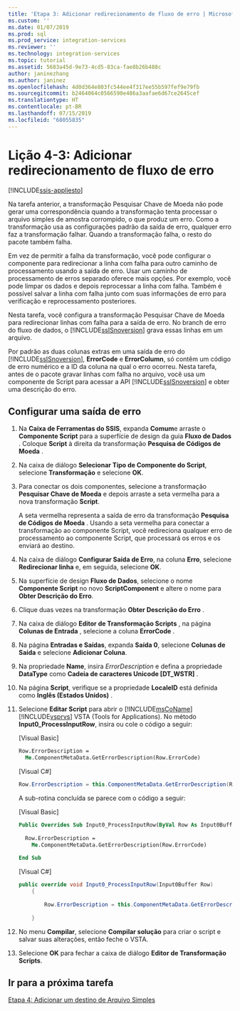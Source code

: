 ```yaml
---
title: 'Etapa 3: Adicionar redirecionamento de fluxo de erro | Microsoft Docs'
ms.custom: ''
ms.date: 01/07/2019
ms.prod: sql
ms.prod_service: integration-services
ms.reviewer: ''
ms.technology: integration-services
ms.topic: tutorial
ms.assetid: 5683a45d-9e73-4cd5-83ca-fae8b26b488c
author: janinezhang
ms.author: janinez
ms.openlocfilehash: 4d0d364e803fc544ee4f317ee55b597fef9e79fb
ms.sourcegitcommit: b2464064c0566590e486a3aafae6d67ce2645cef
ms.translationtype: HT
ms.contentlocale: pt-BR
ms.lasthandoff: 07/15/2019
ms.locfileid: "68055835"
---
```

# <a name="lesson-4-3-add-error-flow-redirection"></a>Lição 4-3: Adicionar redirecionamento de fluxo de erro

[!INCLUDE[ssis-appliesto](../includes/ssis-appliesto-ssvrpluslinux-asdb-asdw-xxx.md)]



Na tarefa anterior, a transformação Pesquisar Chave de Moeda não pode gerar uma correspondência quando a transformação tenta processar o arquivo simples de amostra corrompido, o que produz um erro. Como a transformação usa as configurações padrão da saída de erro, qualquer erro faz a transformação falhar. Quando a transformação falha, o resto do pacote também falha.  
  
Em vez de permitir a falha da transformação, você pode configurar o componente para redirecionar a linha com falha para outro caminho de processamento usando a saída de erro. Usar um caminho de processamento de erros separado oferece mais opções. Por exemplo, você pode limpar os dados e depois reprocessar a linha com falha. Também é possível salvar a linha com falha junto com suas informações de erro para verificação e reprocessamento posteriores.  
  
Nesta tarefa, você configura a transformação Pesquisar Chave de Moeda para redirecionar linhas com falha para a saída de erro. No branch de erro do fluxo de dados, o [!INCLUDE[ssISnoversion](../includes/ssisnoversion-md.md)] grava essas linhas em um arquivo.  
  
Por padrão as duas colunas extras em uma saída de erro do [!INCLUDE[ssISnoversion](../includes/ssisnoversion-md.md)], **ErrorCode** e **ErrorColumn**, só contêm um código de erro numérico e a ID da coluna na qual o erro ocorreu. Nesta tarefa, antes de o pacote gravar linhas com falha no arquivo, você usa um componente de Script para acessar a API [!INCLUDE[ssISnoversion](../includes/ssisnoversion-md.md)] e obter uma descrição do erro.  
  
## <a name="configure-an-error-output"></a>Configurar uma saída de erro  
  
1.  Na **Caixa de Ferramentas do SSIS**, expanda **Comum**e arraste o **Componente Script** para a superfície de design da guia **Fluxo de Dados** . Coloque **Script** à direita da transformação **Pesquisa de Códigos de Moeda** .  
  
2.  Na caixa de diálogo **Selecionar Tipo de Componente do Script**, selecione **Transformação** e selecione **OK**.  
  
3.  Para conectar os dois componentes, selecione a transformação **Pesquisar Chave de Moeda** e depois arraste a seta vermelha para a nova transformação **Script**.  
  
    A seta vermelha representa a saída de erro da transformação **Pesquisa de Códigos de Moeda** . Usando a seta vermelha para conectar a transformação ao componente Script, você redireciona qualquer erro de processamento ao componente Script, que processará os erros e os enviará ao destino.  
  
4.  Na caixa de diálogo **Configurar Saída de Erro**, na coluna **Erro**, selecione **Redirecionar linha** e, em seguida, selecione **OK**.  
  
5.  Na superfície de design **Fluxo de Dados**, selecione o nome **Componente Script** no novo **ScriptComponent** e altere o nome para **Obter Descrição do Erro**.  
  
6.  Clique duas vezes na transformação **Obter Descrição do Erro** .  
  
7.  Na caixa de diálogo **Editor de Transformação Scripts** , na página **Colunas de Entrada** , selecione a coluna **ErrorCode** .  
  
8.  Na página **Entradas e Saídas**, expanda **Saída 0**, selecione **Colunas de Saída** e selecione **Adicionar Coluna**.  
  
9. Na propriedade **Name**, insira *ErrorDescription* e defina a propriedade **DataType** como **Cadeia de caracteres Unicode [DT_WSTR]** .  
  
10. Na página **Script**, verifique se a propriedade **LocaleID** está definida como **Inglês (Estados Unidos)** .
  
11. Selecione **Editar Script** para abrir o [!INCLUDE[msCoName](../includes/msconame-md.md)] [!INCLUDE[vsprvs](../includes/vsprvs-md.md)] VSTA (Tools for Applications). No método **Input0_ProcessInputRow**, insira ou cole o código a seguir:  
  
    [Visual Basic]  
  
    ```vb  
    Row.ErrorDescription =   
      Me.ComponentMetaData.GetErrorDescription(Row.ErrorCode)  
    ```  
  
    [Visual C#]  
  
    ```cs
    Row.ErrorDescription = this.ComponentMetaData.GetErrorDescription(Row.ErrorCode);  
    ```  
  
    A sub-rotina concluída se parece com o código a seguir:  
  
    [Visual Basic]  
  
    ```vb
    Public Overrides Sub Input0_ProcessInputRow(ByVal Row As Input0Buffer)  
  
      Row.ErrorDescription =   
        Me.ComponentMetaData.GetErrorDescription(Row.ErrorCode)  
  
    End Sub  
    ```  
  
    [Visual C#]  
  
    ```cs
    public override void Input0_ProcessInputRow(Input0Buffer Row)  
        {  
  
            Row.ErrorDescription = this.ComponentMetaData.GetErrorDescription(Row.ErrorCode);  
  
        }  
    ```  
  
12. No menu **Compilar**, selecione **Compilar solução** para criar o script e salvar suas alterações, então feche o VSTA.  
  
13. Selecione **OK** para fechar a caixa de diálogo **Editor de Transformação Scripts**.  
  
## <a name="go-to-next-task"></a>Ir para a próxima tarefa
[Etapa 4: Adicionar um destino de Arquivo Simples](../integration-services/lesson-4-4-adding-a-flat-file-destination.md)  
  
  
  
